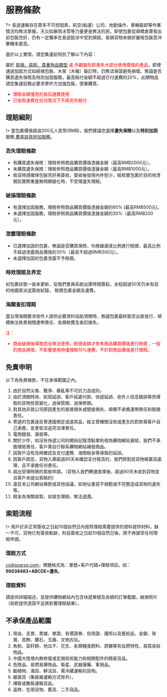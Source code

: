 # 服務條款
?> 長途運輸存在眾多不可控因素，航空(船運）公司、地勤操作、車輛裝卸等作業情況均無法掌握，天災如暴雨冰雪等力量更是無法抗拒。即使包裹從順橋倉庫發出前包裝完好，仍有一定概率在長途跋涉中受到損毀，易損貨物未做好嚴格包裝受沖擊概率更高。

基於以上實情，請您集運前特別了解以下內容：

屬於&nbsp;[易損、易碎、貴重物品類型](https://www.sf-express.com/HK/ZF/dynamic_function/more/Types_of_Vulnerable_Fragile_Valuable_Item/)<font color="red">&nbsp;或&nbsp;外觀變形即喪失大部分使用價值的產品</font>，即使通過加固方式如紙條包裝、木架（木箱）裝訂時，仍無法保證避免損壞。無論是否購買遺失保險及特別加固服務，最高賠付金額不超過已付運費的20%，此類物品請您集運前務必要求寄件方加強包裝，慎重購買。

- <font color="red">理賠金額僅用於抵扣運費使用</font>
- <font color="red">已收取運費在任何情況下不再另外賠付</font>



## 理賠細則

!> 當包裹價值超過200元人民幣(RMB)，我們建議您選擇**遺失保險**以及**特別加固**服務,[費率詳見附加服務](http://soarsq.com/add.html)。

### 丟失理賠條款
- 有購買遺失保險：理賠參照商品購買價值憑據金額（最高RMB2000元）。
- 未購買遺失保險：理賠參照商品購買價值憑據金額（最高RMB1000元）。
- 收貨時請確保包裝完好再簽收，簽收後發現內件短少，經核實包裹於目的地清關前實際重量無明顯變化時，不受理遺失理賠。

### 破損理賠條款
- 有選擇加固服務，理賠參照商品購買價值憑據金額的60% (最高RMB500元)。
- 未選擇加固服務，理賠參照商品購買價值憑據金額的30%（最高RMB200元）。

### 泄露理賠條款
- 已選擇加固的包裹，無論是否購買保險，均根據漏液比例進行賠償，最高比例不超過泄露商品價值的30%（最高不超過RMB300元）。
- 未選擇加固的包裹泄露不予賠償。

### 時效理賠及界定

如包裹狀態一直未更新，從我們會員系統出庫時間算起，全程超過50天仍未有目的地國家派送簽收紀錄， 賠償包裹金額及運費。

### 海關查扣理賠

當台灣海關要求收件人提供必要資料協助清關時，無論包裹最終能否出倉放行，順橋無法負責相關連帶責任、各類稅費及查扣損失。

<font color="red">注： 
- 商品破損後導致完全無法使用，賠償金額才參考商品購買價值進行賠償；一般的商品損壞，不影響使用時僅理賠10%運費，不針對商品價值進行理賠。 
</font>

## 免責申明
以下為免責條款，不在承保範圍之內。 
1. 由於自然災害、戰爭、暴亂等不可抗力造成的。
2. 由於清關時效、航班延誤、客戶延遲付款、快遞延誤、收件人信息錯誤等而導致的貨物性質變化，過保質期、過保修期。
3. 對其他非我公司原因產生的直接損失或間接損失，順橋不承擔連帶責任和賠償責任。
4. 寄遞的包裹違反寄達國規定或違禁品，經主管機關沒收或產生的罰款需客戶自己承擔，並會依法追究法律責任。
5. 電商錯發、漏發等。
6. 關於少件，如沒有快遞公司的開拆記錄清點單則視為購物網站漏發，我們不承擔理賠責任，客戶需自行聯系購物網站補發商品。
7. 因客戶沒有及時確認及支付運費、海關稅金等導致的延誤。
8. 因客戶疏忽，貨物入庫超過90天未確認支付發貨的，我們將對該貨物做棄貨處理，且不承擔任何責任。
9. 超出受理時限的索賠申請。（貨物入我們轉運倉庫後，超過90天未收到貨物並且客戶未提出索賠的）
10. 違反本公司網站條款或其他協議，如地址書寫不規範或不完整造成貨物的遺失等。
11. 稅金為海關收取，如發生理賠，無法退還。


## 索賠流程
!> 用戶於非正常簽收之日起10個自然日內按照理賠需要提供的資料提供材料，缺一不可，貨物已有簽收軌跡，則自簽收之日起10個自然日後，將不再接受任何理賠申請。
### 理賠方式
cs@soarsq.com，標題格式為：單號+客戶代碼+理賠項目。如：**99038483+ABCDE+遺失**。

### 理賠資料
請提供詳細描述，並提供購物網站內包含快遞單號及金額的訂單截圖，破損照片（倘若提供憑證不足將影響理賠結果）。

## 不承保產品範圍

1. 現金、支票、票據、單證、有價證券、信用證、護照以及藝術品、金銀、珠寶、首飾、鑽石、玉器、文物古玩。
2. 魚粉、菜籽餅、地瓜干、花生、各類糧食飼料、原糖等有自燃特性、易腐易蛀物品。
3. 中國大陸境內無修復或定損技術能力和相關配件的精密貨品。
4. 危險品、易燃易爆物品、衛星、武器彈藥、軍用品。
5. 動植物、海貨、鮮活貨、需冷藏運輸的貨物。
6. 艙面貨（集裝箱運輸方式除外）。
7. 裸裝或散裝運輸貨品。
8. 返修、在用貨物、舊貨、二手貨品。